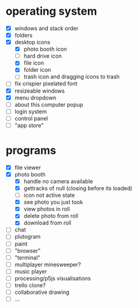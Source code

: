# operating system

- [x] windows and stack order
- [x] folders
- [x] desktop icons
  - [x] photo booth icon
  - [ ] hard drive icon
  - [x] file icon
  - [x] folder icon
  - [ ] trash icon and dragging icons to trash
- [ ] fix crispier pixelated font
- [x] resizeable windows
- [x] menu dropdown
- [ ] about this computer popup
- [ ] login system
- [ ] control panel
- [ ] "app store"

# programs

- [x] file viewer
- [x] photo booth
  - [x] handle no camera available
  - [x] gettracks of null (closing before its loaded)
  - [ ] icon not active state
  - [x] see photo you just took
  - [x] view photos in roll
  - [x] delete photo from roll
  - [x] download from roll
- [ ] chat
- [ ] plutogram
- [ ] paint
- [ ] "browser"
- [ ] "terminal"
- [ ] multiplayer minesweeper?
- [ ] music player
- [ ] processing/p5js visualisations
- [ ] trello clone?
- [ ] collaborative drawing
- [ ] ...
